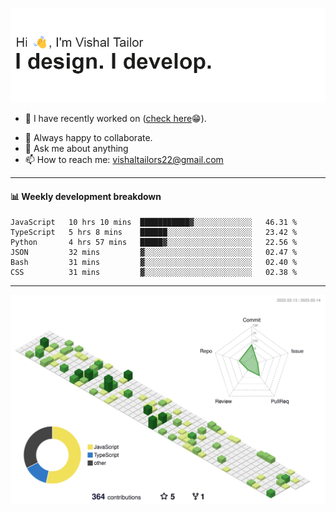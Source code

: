 ![Hi, I'm Vishal Tailor. I design. I develop.](https://github.com/vishaltailors/vishaltailors/blob/main/header.png?raw=true)

- 🔭 I have recently worked on ([check here](https://vishaltailor.com)😁).
<!-- - 🎦 Currently watching: JavaScript: The Hard Parts By Will Sentance. -->
- 👯 Always happy to collaborate.
- 💬 Ask me about anything
- 📫 How to reach me: <a href="mailto:vishaltailors22@gmail.com">vishaltailors22@gmail.com</a>

<hr /> 
<h4>📊 Weekly development breakdown</h4>
<!--START_SECTION:waka-->

```text
JavaScript   10 hrs 10 mins  ███████████▓░░░░░░░░░░░░░   46.31 %
TypeScript   5 hrs 8 mins    ██████░░░░░░░░░░░░░░░░░░░   23.42 %
Python       4 hrs 57 mins   █████▓░░░░░░░░░░░░░░░░░░░   22.56 %
JSON         32 mins         ▓░░░░░░░░░░░░░░░░░░░░░░░░   02.47 %
Bash         31 mins         ▓░░░░░░░░░░░░░░░░░░░░░░░░   02.40 %
CSS          31 mins         ▓░░░░░░░░░░░░░░░░░░░░░░░░   02.38 %
```

<!--END_SECTION:waka-->
<hr /> 

![](./profile-3d-contrib/profile-green-animate.svg)

